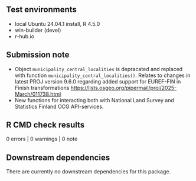 ## Test environments
* local Ubuntu 24.04.1 install, R 4.5.0
* win-builder (devel)
* r-hub.io

## Submission note

+ Object `municipality_central_localities` is depracated and replaced with function `municipality_central_localities()`. Relates to changes in latest PROJ version 9.6.0 regarding added support for EUREF-FIN in Finish transformations https://lists.osgeo.org/pipermail/proj/2025-March/011738.html
+ New functions for interacting both with National Land Survey and Statistics Finland OCG API-services.


## R CMD check results

0 errors | 0 warnings | 0 note

## Downstream dependencies

There are currently no downstream dependencies for this package.

